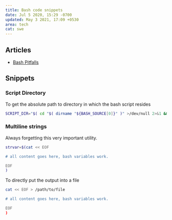 ```yaml
---
title: Bash code snippets
date: Jul 5 2020, 15:29 -0700
updated: May 3 2021, 17:09 +0530
area: tech
cat: swe
---
```


## Articles

- [Bash Pitfalls](https://mywiki.wooledge.org/BashPitfalls)

## Snippets

### Script Directory

To get the absolute path to directory in which the bash script resides

```bash
SCRIPT_DIR="$( cd "$( dirname "${BASH_SOURCE[0]}" )" >/dev/null 2>&1 && pwd )"
```

### Multiline strings

Always forgetting this very important utility.

```bash
strvar=$(cat << EOF

# all content goes here, bash variables work.

EOF
)
```

To directly put the output into a file

```bash
cat << EOF > /path/to/file

# all content goes here, bash variables work.

EOF
)
```
